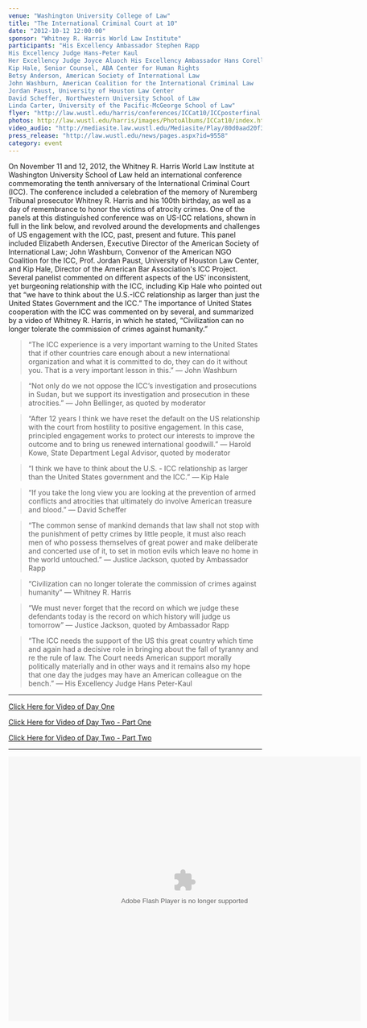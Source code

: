 ```yaml
---
venue: "Washington University College of Law"
title: "The International Criminal Court at 10"
date: "2012-10-12 12:00:00"
sponsor: "Whitney R. Harris World Law Institute"
participants: "His Excellency Ambassador Stephen Rapp
His Excellency Judge Hans-Peter Kaul
Her Excellency Judge Joyce Aluoch His Excellency Ambassador Hans Corell
Kip Hale, Senior Counsel, ABA Center for Human Rights
Betsy Anderson, American Society of International Law
John Washburn, American Coalition for the International Criminal Law
Jordan Paust, University of Houston Law Center
David Scheffer, Northwestern University School of Law
Linda Carter, University of the Pacific-McGeorge School of Law"
flyer: "http://law.wustl.edu/harris/conferences/ICCat10/ICCposterfinal.pdf"
photos: http://law.wustl.edu/harris/images/PhotoAlbums/ICCat10/index.html"
video_audio: "http://mediasite.law.wustl.edu/Mediasite/Play/80d0aad20f31446993a920920834719e1d"
press_release: "http://law.wustl.edu/news/pages.aspx?id=9558"
category: event
---
```

On November 11 and 12, 2012, the Whitney R. Harris World Law Institute at Washington University School of Law held an international conference commemorating the tenth anniversary of the International Criminal Court (ICC). The conference included a celebration of the memory of Nuremberg Tribunal prosecutor Whitney R. Harris and his 100th birthday, as well as a day of remembrance to honor the victims of atrocity crimes. One of the panels at this distinguished conference was on US-ICC relations, shown in full in the link below, and revolved around the developments and challenges of US engagement with the ICC, past, present and future. This panel included Elizabeth Andersen, Executive Director of the American Society of International Law; John Washburn, Convenor of the American NGO Coalition for the ICC, Prof. Jordan Paust, University of Houston Law Center, and Kip Hale, Director of the American Bar Association's ICC Project. Several panelist commented on different aspects of the US’ inconsistent, yet burgeoning relationship with the ICC, including Kip Hale who pointed out that “we have to think about the U.S.-ICC relationship as larger than just the United States Government and the ICC.” The importance of United States cooperation with the ICC was commented on by several, and summarized by a video of Whitney R. Harris, in which he stated, “Civilization can no longer tolerate the commission of crimes against humanity.”


> “The ICC experience is a very important warning to the United States that if other countries care enough about a new international organization and what it is committed to do, they can do it without you. That is a very important lesson in this.”
— John Washburn

> “Not only do we not oppose the ICC’s investigation and prosecutions in Sudan, but we support its investigation and prosecution in these atrocities.”
— John Bellinger, as quoted by moderator

> “After 12 years I think we have reset the default on the US relationship with the court from hostility to positive engagement. In this case, principled engagement works to protect our interests to improve the outcome and to bring us renewed international goodwill.”
— Harold Kowe, State Department Legal Advisor, quoted by moderator

> “I think we have to think about the U.S. - ICC relationship as larger than the United States government and the ICC.”
— Kip Hale

> “If you take the long view you are looking at the prevention of armed conflicts and atrocities that ultimately do involve American treasure and blood.”
— David Scheffer

> “The common sense of mankind demands that law shall not stop with the punishment of petty crimes by little people, it must also reach men of who possess themselves of great power and make deliberate and concerted use of it, to set in motion evils which leave no home in the world untouched.”
— Justice Jackson, quoted by Ambassador Rapp

> “Civilization can no longer tolerate the commission of crimes against humanity”
— Whitney R. Harris

> “We must never forget that the record on which we judge these defendants today is the record on which history will judge us tomorrow”
— Justice Jackson, quoted by Ambassador Rapp

>“The ICC needs the support of the US this great country which time and again had a decisive role in bringing about the fall of tyranny and re the rule of law. The Court needs American support morally politically materially and in other ways and it remains also my hope that one day the judges may have an American colleague on the bench.”
— His Excellency Judge Hans Peter-Kaul

---

[Click Here for Video of Day One](http://mediasite.law.wustl.edu/Mediasite/Play/ed4f9d8543ba408fb47c5ed354fd06dc1d)

[Click Here for Video of Day Two - Part One](http://mediasite.law.wustl.edu/Mediasite/Play/e9ab31d5c6e9475f9e149c399188f6f11d)

[Click Here for Video of Day Two - Part Two](http://mediasite.law.wustl.edu/Mediasite/Play/80d0aad20f31446993a920920834719e1d)

---

<object width="700" height="525"> <param name="flashvars" value="offsite=true&lang=en-us&page_show_url=%2Fphotos%2F126209453%40N05%2Fsets%2F72157645686907755%2Fshow%2F&page_show_back_url=%2Fphotos%2F126209453%40N05%2Fsets%2F72157645686907755%2F&set_id=72157645686907755&jump_to="></param> <param name="movie" value="https://www.flickr.com/apps/slideshow/show.swf?v=1611612882"></param> <param name="allowFullScreen" value="true"></param><embed type="application/x-shockwave-flash" src="https://www.flickr.com/apps/slideshow/show.swf?v=1611612882" allowFullScreen="true" flashvars="offsite=true&lang=en-us&page_show_url=%2Fphotos%2F126209453%40N05%2Fsets%2F72157645686907755%2Fshow%2F&page_show_back_url=%2Fphotos%2F126209453%40N05%2Fsets%2F72157645686907755%2F&set_id=72157645686907755&jump_to=" width="700" height="525"></embed></object>


<!--
countries care enough about a new international organization and what it is
committed to do, they can do it without you. That is a very important lesson in this.”
 -->
